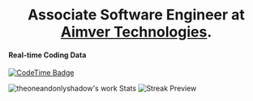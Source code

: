 <p align="center">
  <h1 align="center">Associate Software Engineer at <a href='https://aimver.com'>Aimver Technologies</a>.</h1>
</p>

#### Real-time Coding Data

[![CodeTime Badge](https://shields.jannchie.com/endpoint?style=social&color=222&url=https%3A%2F%2Fapi.codetime.dev%2Fv3%2Fusers%2Fshield%3Fuid%3D24975)](https://codetime.dev)

![theoneandonlyshadow's work Stats](https://github-readme-stats.vercel.app/api?username=madhav-aimver&theme=react&show_icons=true&hide_border=true&count_private=true)
![Streak Preview](https://github-readme-streak-stats.herokuapp.com/?user=madhav-aimver&theme=react&hide_border=true)
